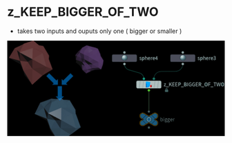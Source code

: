 # z_KEEP_BIGGER_OF_TWO
- takes two inputs and ouputs only one ( bigger or smaller ) 

![z_KEEP_BIGGER_OF_TWO](https://raw.githubusercontent.com/CorvaeOboro/zenv/master/hip/z_KEEP_BIGGER_OF_TWO/z_KEEP_BIGGER_OF_TWO.jpg?raw=true "z_KEEP_BIGGER_OF_TWO")
